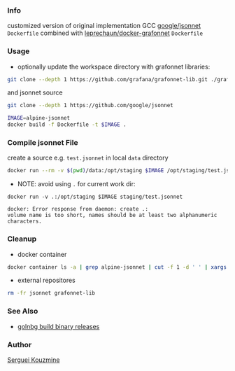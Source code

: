 ### Info

customized version of original implementation GCC [google/jsonnet](https://github.com/google/jsonnet) `Dockerfile` combined with [leprechaun/docker-grafonnet](https://github.com/leprechaun) `Dockerfile`

### Usage

* optionally update the workspace directory with grafonnet libraries:
```sh
git clone --depth 1 https://github.com/grafana/grafonnet-lib.git ./grafonnet-lib
```
and jsonnet source

```sh
git clone --depth 1 https://github.com/google/jsonnet
```
```sh
IMAGE=alpine-jsonnet
docker build -f Dockerfile -t $IMAGE .
```
### Compile jsonnet File

create a source e.g. `test.jsonnet` in local `data` directory
```sh
docker run --rm -v $(pwd)/data:/opt/staging $IMAGE /opt/staging/test.jsonnet
```

* NOTE: avoid using `.` for current work dir:
```
docker run -v .:/opt/staging $IMAGE staging/test.jsonnet
```
```text
docker: Error response from daemon: create .:
volume name is too short, names should be at least two alphanumeric characters.
```

### Cleanup

* docker container
```sh
docker container ls -a | grep alpine-jsonnet | cut -f 1 -d ' ' | xargs -IX docker container rm X
```

* external repositores
```sh
rm -fr jsonnet grafonnet-lib
```
### See Also

 * [golnbg build binary releases](https://github.com/google/go-jsonnet/releases)




### Author
[Serguei Kouzmine](kouzmine_serguei@yahoo.com)
